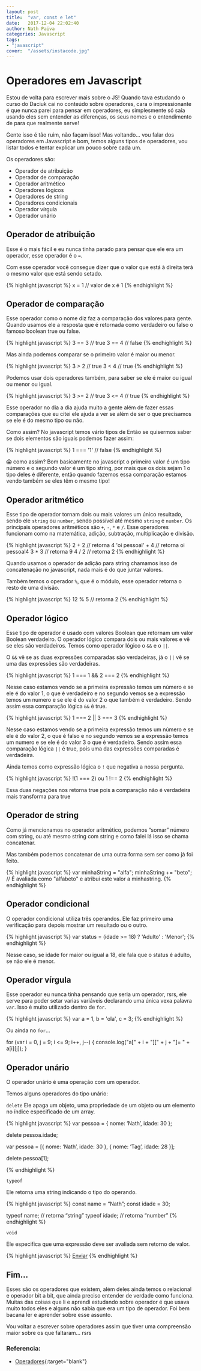 ```yaml
---
layout: post
title:  "var, const e let"
date:   2017-12-04 22:02:40
author: Nath Paiva
categories: Javascript
tags:
- "javascript"
cover:  "/assets/instacode.jpg"
---
```


# Operadores em Javascript

Estou de volta para escrever mais sobre o JS! Quando tava estudando o curso do Daciuk cai no conteúdo sobre operadores, cara o impressionante é que nunca parei para pensar em operadores, eu simplesmente só saía usando eles sem entender as diferenças, os seus nomes e o entendimento de para que realmente serve!

Gente isso é tão ruim, não façam isso! Mas voltando... vou falar dos operadores em Javascript e bom, temos alguns tipos de operadores, vou listar todos e tentar explicar um pouco sobre cada um.

Os operadores são:
- Operador de atribuição
- Operador de comparação
- Operador aritmético
- Operadores lógicos
- Operadores de string
- Operadores condicionais
- Operador vírgula
- Operador unário

## Operador de atribuição

Esse é o mais fácil e eu nunca tinha parado para pensar que ele era um operador, esse operador é o `=`.

Com esse operador você consegue dizer que o valor que está à direita terá o mesmo valor que está sendo setado.

{% highlight javascript %}
x = 1 // valor de x é 1
{% endhighlight %}

## Operador de comparação

Esse operador como o nome diz faz a comparação dos valores para gente. Quando usamos ele a resposta que é retornada como verdadeiro ou falso o famoso boolean true ou false.

{% highlight javascript %}
3 == 3 // true
3 == 4 // false
{% endhighlight %}

Mas ainda podemos comparar se o primeiro valor é maior ou menor.

{% highlight javascript %}
3 > 2 // true
3 < 4 // true
{% endhighlight %}

Podemos usar dois operadores também, para saber se ele é maior ou igual ou menor ou igual.

{% highlight javascript %}
3 >= 2 // true
3 <= 4 // true
{% endhighlight %}

Esse operador no dia a dia ajuda muito a gente além de fazer essas comparações que eu citei ele ajuda a ver se além de ser o que precisamos se ele é do mesmo tipo ou não.

Como assim? No javascript temos vário tipos de
Então se quisermos saber se dois elementos são iguais podemos fazer assim:

{% highlight javascript %}
1 === '1' // false
{% endhighlight %}

😱 como assim? Bom basicamente no javascript o primeiro valor é um tipo número e o segundo valor é um tipo string, por mais que os dois sejam 1 o tipo deles é diferente, então quando fazemos essa comparação estamos vendo também se eles têm o mesmo tipo!

## Operador aritmético

Esse tipo de operador tornam dois ou mais valores um único resultado, sendo ele `string` ou `number`, sendo possível até mesmo `string` e `number`.
Os principais operadores aritméticos são `+`, `-`, `*` e `/`. Esse operadores funcionam como na matemática, adição, subtração, multiplicação e divisão.

{% highlight javascript %}
2 + 2 // retorna 4
'oi pessoal' + 4 // retorna oi pessoal4
3 * 3 // retorna 9
4 / 2 // retorna 2
{% endhighlight %}

Quando usamos o operador de adição para string chamamos isso de concatenação no javascript, nada mais é do que juntar valores.

Também temos o operador `%`, que é o módulo, esse operador retorna o resto de uma divisão.

{% highlight javascript %}
12 % 5 // retorna 2
{% endhighlight %}

## Operador lógico

Esse tipo de operador é usado com valores Boolean que retornam um valor Boolean verdadeiro. O operador lógico compara dois ou mais valores e vê se eles são verdadeiros. Temos como operador lógico o `&&` e o `||`.

O `&&` vê se as duas expressões comparadas são verdadeiras, já o `||` vê se uma das expressões são verdadeiras.

{% highlight javascript %}
1 === 1 && 2 === 2
{% endhighlight %}

Nesse caso estamos vendo se a primeira expressão temos um número e se ele é do valor 1, o que é verdadeiro e no segundo vemos se a expressão temos um numero e se ele é do valor 2 o que também é verdadeiro. Sendo assim essa comparação lógica `&&` é true.

{% highlight javascript %}
1 === 2 || 3 === 3
{% endhighlight %}

Nesse caso estamos vendo se a primeira expressão temos um número e se ele é do valor 2, o que é falso e no segundo vemos se a expressão temos um numero e se ele é do valor 3 o que é verdadeiro. Sendo assim essa comparação lógica `||` é true, pois uma das expressões comparadas é verdadeira.

Ainda temos como expressão lógica o `!` que negativa a nossa pergunta.

{% highlight javascript %}
!(1 === 2) ou
1 !== 2
{% endhighlight %}

Essa duas negações nos retorna true pois a comparação não é verdadeira mais transforma para true

## Operador de string

Como já mencionamos no operador aritmético, podemos “somar” número com string, ou até mesmo string com string e como falei lá isso se chama concatenar.

Mas também podemos concatenar de uma outra forma sem ser como já foi feito.

{% highlight javascript %}
var minhaString = "alfa";
minhaString += "beto"; // É avaliada como "alfabeto" e atribui este valor a minhastring.
{% endhighlight %}

## Operador condicional

O operador condicional utiliza três operandos. Ele faz primeiro uma verificação para depois mostrar um resultado ou o outro.

{% highlight javascript %}
var status = (idade >= 18) ? 'Adulto' : 'Menor';
{% endhighlight %}

Nesse caso, se idade for maior ou igual a 18, ele fala que o status é adulto, se não ele é menor.

## Operador vírgula

Esse operador eu nunca tinha pensando que seria um operador, rsrs, ele serve para poder setar varias variáveis declarando uma única vexa palavra `var`. Isso é muito utilizado dentro de `for`.

{% highlight javascript %}
var a = 1,
b = 'ola',
c = 3;
{% endhighlight %}

Ou ainda no `for`...

for (var i = 0, j = 9; i <= 9; i++, j--) {
  console.log("a[" + i + "][" + j + "]= " + a[i][j]);
}

## Operador unário

O operador unário é uma operação com um operador.

Temos alguns operadores do tipo unário:

`delete`
Ele apaga um objeto, uma propriedade de um objeto ou um elemento no índice especificado de um array.

{% highlight javascript %}
var pessoa = {
	nome: ‘Nath’,
	idade: 30
};

delete pessoa.idade;

var pessoa = [{
	nome: ‘Nath’,
	idade: 30
},
{
	nome: ‘Tag’,
	idade: 28
}];

delete pessoa[1];

{% endhighlight %}

`typeof`

Ele retorna uma string indicando o tipo do operando.

{% highlight javascript %}
const name = “Nath”;
const idade = 30;

typeof name;  // retorna “string”
typeof idade;     // retorna “number”
{% endhighlight %}

`void`

Ele especifica que uma expressão deve ser avaliada sem retorno de valor.

{% highlight javascript %}
<a href="javascript:void(document.form.submit())">
Enviar</a>
{% endhighlight %}

## Fim...

Esses são os operadores que existem, além deles ainda temos o relacional e operador bit a bit, que ainda preciso entender de verdade como funciona. Muitas das coisas que li e aprendi estudando sobre operador é que usava muito todos eles e alguns não sabia que era um tipo de operador. Foi bem bacana ler e aprender sobre esse assunto.

Vou voltar a escrever sobre operadores assim que tiver uma compreensão maior sobre os que faltaram… rsrs

### Referencia:
- [Operadores](https://developer.mozilla.org/pt-BR/docs/Web/JavaScript/Guide/Expressions_and_Operators){:target="blank"}
